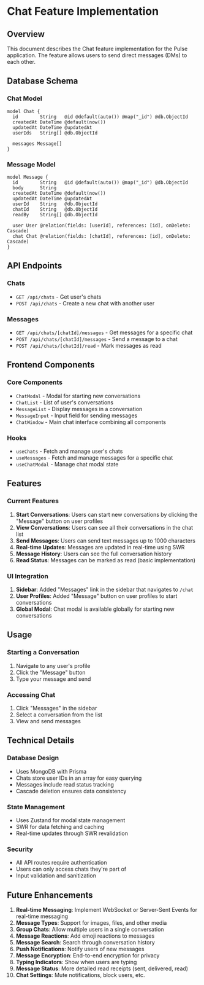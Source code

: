 # Chat Feature Implementation

## Overview

This document describes the Chat feature implementation for the Pulse application. The feature allows users to send direct messages (DMs) to each other.

## Database Schema

### Chat Model

```prisma
model Chat {
  id        String   @id @default(auto()) @map("_id") @db.ObjectId
  createdAt DateTime @default(now())
  updatedAt DateTime @updatedAt
  userIds   String[] @db.ObjectId

  messages Message[]
}
```

### Message Model

```prisma
model Message {
  id        String   @id @default(auto()) @map("_id") @db.ObjectId
  body      String
  createdAt DateTime @default(now())
  updatedAt DateTime @updatedAt
  userId    String   @db.ObjectId
  chatId    String   @db.ObjectId
  readBy    String[] @db.ObjectId

  user User @relation(fields: [userId], references: [id], onDelete: Cascade)
  chat Chat @relation(fields: [chatId], references: [id], onDelete: Cascade)
}
```

## API Endpoints

### Chats

- `GET /api/chats` - Get user's chats
- `POST /api/chats` - Create a new chat with another user

### Messages

- `GET /api/chats/[chatId]/messages` - Get messages for a specific chat
- `POST /api/chats/[chatId]/messages` - Send a message to a chat
- `POST /api/chats/[chatId]/read` - Mark messages as read

## Frontend Components

### Core Components

- `ChatModal` - Modal for starting new conversations
- `ChatList` - List of user's conversations
- `MessageList` - Display messages in a conversation
- `MessageInput` - Input field for sending messages
- `ChatWindow` - Main chat interface combining all components

### Hooks

- `useChats` - Fetch and manage user's chats
- `useMessages` - Fetch and manage messages for a specific chat
- `useChatModal` - Manage chat modal state

## Features

### Current Features

1. **Start Conversations**: Users can start new conversations by clicking the "Message" button on user profiles
2. **View Conversations**: Users can see all their conversations in the chat list
3. **Send Messages**: Users can send text messages up to 1000 characters
4. **Real-time Updates**: Messages are updated in real-time using SWR
5. **Message History**: Users can see the full conversation history
6. **Read Status**: Messages can be marked as read (basic implementation)

### UI Integration

1. **Sidebar**: Added "Messages" link in the sidebar that navigates to `/chat`
2. **User Profiles**: Added "Message" button on user profiles to start conversations
3. **Global Modal**: Chat modal is available globally for starting new conversations

## Usage

### Starting a Conversation

1. Navigate to any user's profile
2. Click the "Message" button
3. Type your message and send

### Accessing Chat

1. Click "Messages" in the sidebar
2. Select a conversation from the list
3. View and send messages

## Technical Details

### Database Design

- Uses MongoDB with Prisma
- Chats store user IDs in an array for easy querying
- Messages include read status tracking
- Cascade deletion ensures data consistency

### State Management

- Uses Zustand for modal state management
- SWR for data fetching and caching
- Real-time updates through SWR revalidation

### Security

- All API routes require authentication
- Users can only access chats they're part of
- Input validation and sanitization

## Future Enhancements

1. **Real-time Messaging**: Implement WebSocket or Server-Sent Events for real-time messaging
2. **Message Types**: Support for images, files, and other media
3. **Group Chats**: Allow multiple users in a single conversation
4. **Message Reactions**: Add emoji reactions to messages
5. **Message Search**: Search through conversation history
6. **Push Notifications**: Notify users of new messages
7. **Message Encryption**: End-to-end encryption for privacy
8. **Typing Indicators**: Show when users are typing
9. **Message Status**: More detailed read receipts (sent, delivered, read)
10. **Chat Settings**: Mute notifications, block users, etc.
